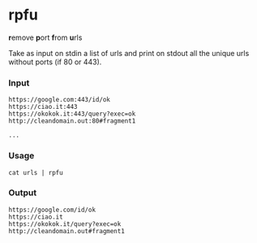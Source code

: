 # rpfu

**r**emove **p**ort **f**rom **u**rls

Take as input on stdin a list of urls and print on stdout all the unique urls without ports (if 80 or 443). 

### Input

```
https://google.com:443/id/ok
https://ciao.it:443
https://okokok.it:443/query?exec=ok
http://cleandomain.out:80#fragment1

...
```

### Usage

`cat urls | rpfu`

### Output

```
https://google.com/id/ok
https://ciao.it
https://okokok.it/query?exec=ok
http://cleandomain.out#fragment1
```
